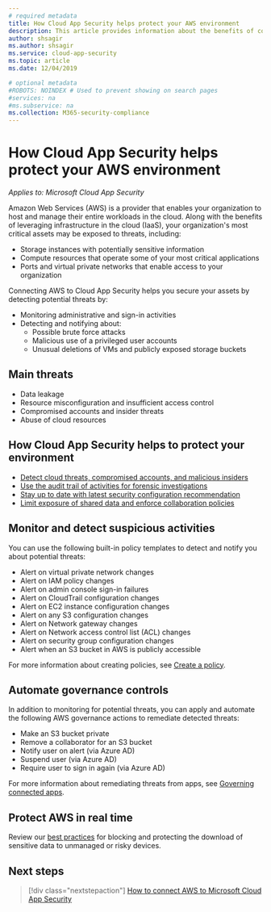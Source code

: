 ```yaml
---
# required metadata
title: How Cloud App Security helps protect your AWS environment
description: This article provides information about the benefits of connecting your AWS app to Cloud App Security using the API connector for visibility and control over use.
author: shsagir
ms.author: shsagir
ms.service: cloud-app-security
ms.topic: article
ms.date: 12/04/2019

# optional metadata
#ROBOTS: NOINDEX # Used to prevent showing on search pages
#services: na
#ms.subservice: na
ms.collection: M365-security-compliance
---
```


# How Cloud App Security helps protect your AWS environment

*Applies to: Microsoft Cloud App Security*

Amazon Web Services (AWS) is a provider that enables your organization to host and manage their entire workloads in the cloud. Along with the benefits of leveraging infrastructure in the cloud (IaaS), your organization's most critical assets may be exposed to threats, including:

- Storage instances with potentially sensitive information
- Compute resources that operate some of your most critical applications
- Ports and virtual private networks that enable access to your organization

Connecting AWS to Cloud App Security helps you secure your assets by detecting potential threats by:

- Monitoring administrative and sign-in activities
- Detecting and notifying about:
  - Possible brute force attacks
  - Malicious use of a privileged user accounts
  - Unusual deletions of VMs and publicly exposed storage buckets

## Main threats

- Data leakage
- Resource misconfiguration and insufficient access control
- Compromised accounts and insider threats
- Abuse of cloud resources

## How Cloud App Security helps to protect your environment

- [Detect cloud threats, compromised accounts, and malicious insiders](best-practices.md#detect-cloud-threats-compromised-accounts-malicious-insiders-and-ransomware)
- [Use the audit trail of activities for forensic investigations](best-practices.md#use-the-audit-trail-of-activities-for-forensic-investigations)
- [Stay up to date with latest security configuration recommendation](security-config-aws.md)
- [Limit exposure of shared data and enforce collaboration policies](best-practices.md#limit-exposure-of-shared-data-and-enforce-collaboration-policies)

## Monitor and detect suspicious activities

You can use the following built-in policy templates to detect and notify you about potential threats:

- Alert on virtual private network changes
- Alert on IAM policy changes
- Alert on admin console sign-in failures
- Alert on CloudTrail configuration changes
- Alert on EC2 instance configuration changes
- Alert on any S3 configuration changes
- Alert on Network gateway changes
- Alert on Network access control list (ACL) changes
- Alert on security group configuration changes
- Alert when an S3 bucket in AWS is publicly accessible

For more information about creating policies, see [Create a policy](control-cloud-apps-with-policies.md#create-a-policy).

## Automate governance controls

In addition to monitoring for potential threats, you can apply and automate the following AWS governance actions to remediate detected threats:

- Make an S3 bucket private
- Remove a collaborator for an S3 bucket
- Notify user on alert (via Azure AD)
- Suspend user (via Azure AD)
- Require user to sign in again (via Azure AD)

For more information about remediating threats from apps, see [Governing connected apps](governance-actions.md).

## Protect AWS in real time

Review our [best practices](best-practices.md#https://docs.microsoft.com/en-us/cloud-app-security/best-practices#block-and-protect-download-of-sensitive-data-to-unmanaged-or-risky-devices) for blocking and protecting the download of sensitive data to unmanaged or risky devices.

## Next steps

> [!div class="nextstepaction"]
> [How to connect AWS to Microsoft Cloud App Security](connect-aws-to-microsoft-cloud-app-security.md)
